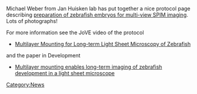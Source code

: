 ---
---
Michael Weber from Jan Huisken lab has put together a nice protocol page
describing [preparation of zebrafish embryos for multi-view SPIM
imaging](Zebrafish_embryo_sample_preparation "wikilink"). Lots of
photographs\!

For more information see the JoVE video of the protocol

  - [Multilayer Mounting for Long-term Light Sheet Microscopy of
    Zebrafish](http://www.jove.com/video/51119/multilayer-mounting-for-long-term-light-sheet-microscopy-of-zebrafish)

and the paper in Development

  - [Multilayer mounting enables long-term imaging of zebrafish
    development in a light sheet
    microscope](http://dev.biologists.org/content/139/17/3242.abstract)

[Category:News](Category:News "wikilink")
